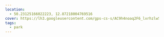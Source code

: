 ```yaml
---
location:
  - 50.23125166022223, 12.87218004769516
cover: https://lh3.googleusercontent.com/gps-cs-s/AC9h4noaq2F6_lxrhzlwSS8SOSS3EfFyQJavcLLY4QFoAqs3pU7lv6WHLi_nR1CBhtQjldS_SIajGzfvqbJwFLeTJXgJSGs4AeykH5Wvn0a0E4sboRYegKkUD6C4PKP6G-KRWS0b131xBQ=w533-h240-k-no
tags:
  - park
---
```

